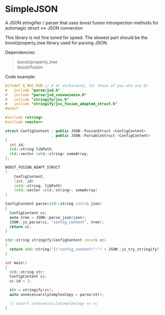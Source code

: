 # SimpleJSON
A JSON stringifier / parser that uses boost fusion introspection methods for automagic struct &lt;-> JSON conversion

This library is not fine tuned for speed. 
The slowest part should be the boost/property_tree library used for parsing JSON.

Dependencies:
> boost/property_tree <br>
> boost/fusion

Code example:
```C++
#ifndef Q_MOC_RUN // A Qt workaround, for those of you who use Qt
#   include "parse/jsd.h"
#   include "parse/jsd_convenience.h"
#   include "stringify/jss.h"
#   include "stringify/jss_fusion_adapted_struct.h"
#endif

#include <string>
#include <vector>

struct ConfigContent : public JSON::FusionStruct <ConfigContent>
                     , public JSON::ParsableStruct <ConfigContent>
{
  int id;
  std::string libPath;
  std::vector <std::string> someArray;
};

BOOST_FUSION_ADAPT_STRUCT
(
    ConfigContent,
    (int, id)
    (std::string, libPath)
    (std::vector <std::string>, someArray)
)

ConfigContent parse(std::string const& json)
{
  ConfigContent cc;
  auto tree = JSON::parse_json(json);
  JSON::js_parse(cc, "config_content", tree);
  return cc;
}

std::string stringify(ConfigContent const& cc)
{
  return std::string("{\"config_content\":") + JSON::js_try_stringify("config_content", cc) + "}";
}

int main()
{
  std::string str;
  ConfigContent cc;
  cc.id = 2;

  str = stringify(cc);
  auto unnecessarilyComplexCopy = parse(str);

  // assert unnecessarilyComplexCopy == cc
}
```
